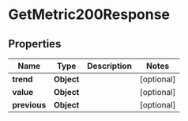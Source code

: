 

# GetMetric200Response


## Properties

| Name | Type | Description | Notes |
|------------ | ------------- | ------------- | -------------|
|**trend** | **Object** |  |  [optional] |
|**value** | **Object** |  |  [optional] |
|**previous** | **Object** |  |  [optional] |



